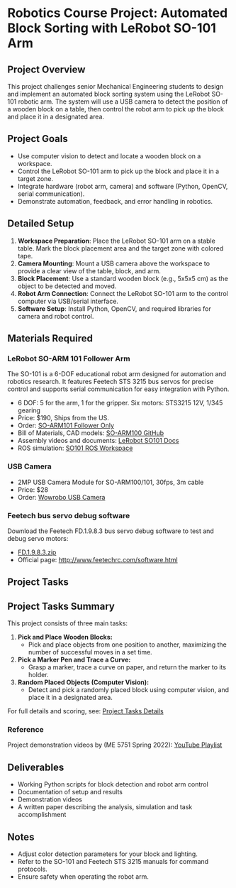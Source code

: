 # Robotics Course Project: Automated Block Sorting with LeRobot SO-101 Arm

## Project Overview
This project challenges senior Mechanical Engineering students to design and implement an automated block sorting system using the LeRobot SO-101 robotic arm. The system will use a USB camera to detect the position of a wooden block on a table, then control the robot arm to pick up the block and place it in a designated area.

## Project Goals
- Use computer vision to detect and locate a wooden block on a workspace.
- Control the LeRobot SO-101 arm to pick up the block and place it in a target zone.
- Integrate hardware (robot arm, camera) and software (Python, OpenCV, serial communication).
- Demonstrate automation, feedback, and error handling in robotics.

## Detailed Setup
1. **Workspace Preparation**: Place the LeRobot SO-101 arm on a stable table. Mark the block placement area and the target zone with colored tape.
2. **Camera Mounting**: Mount a USB camera above the workspace to provide a clear view of the table, block, and arm.
3. **Block Placement**: Use a standard wooden block (e.g., 5x5x5 cm) as the object to be detected and moved.
4. **Robot Arm Connection**: Connect the LeRobot SO-101 arm to the control computer via USB/serial interface.
5. **Software Setup**: Install Python, OpenCV, and required libraries for camera and robot control.

## Materials Required
### LeRobot SO-ARM 101 Follower Arm
The SO-101 is a 6-DOF educational robot arm designed for automation and robotics research. It features Feetech STS 3215 bus servos for precise control and supports serial communication for easy integration with Python.
- 6 DOF: 5 for the arm, 1 for the gripper. Six motors: STS3215 12V, 1/345 gearing
- Price: $190, Ships from the US.
- Order: [SO-ARM101 Follower Only](https://partabot.com/products/so-arm101-follower-only?variant=43200383549555)
- Bill of Materials, CAD models: [SO-ARM100 GitHub](https://github.com/TheRobotStudio/SO-ARM100?tab=readme-ov-file)
- Assembly videos and documents: [LeRobot SO101 Docs](https://huggingface.co/docs/lerobot/so101)
- ROS simulation: [SO101 ROS Workspace](https://github.com/Pavankv92/lerobot_ws/tree/main)

### USB Camera
- 2MP USB Camera Module for SO-ARM100/101, 30fps, 3m cable
- Price: $28
- Order: [Wowrobo USB Camera](https://shop.wowrobo.com/products/2mp-usb-camera-module-for-so-arm100-101-30fps-3m-cable?utm_source=chatgpt.com)

### Feetech bus servo debug software
Download the Feetech FD.1.9.8.3 bus servo debug software to test and debug servo motors:
- [FD.1.9.8.3.zip](./project_files/FD1.9.8.3.zip)
- Official page: http://www.feetechrc.com/software.html

## Project Tasks

## Project Tasks Summary

This project consists of three main tasks:

1. **Pick and Place Wooden Blocks:**
	- Pick and place objects from one position to another, maximizing the number of successful moves in a set time.
2. **Pick a Marker Pen and Trace a Curve:**
	- Grasp a marker, trace a curve on paper, and return the marker to its holder.
3. **Random Placed Objects (Computer Vision):**
	- Detect and pick a randomly placed block using computer vision, and place it in a designated area.


For full details and scoring, see: [Project Tasks Details](./project_tasks.html)

### Reference
Project demonstration videos by (ME 5751 Spring 2022): [YouTube Playlist](https://youtube.com/playlist?list=PLjiZ26l9QIkyiXn23hBsi-Rf1M4ZiOSlU&si=nGxQqdxfMZ-IuwAd)

## Deliverables
- Working Python scripts for block detection and robot arm control
- Documentation of setup and results
- Demonstration videos
- A written paper describing the analysis, simulation and task accomplishment

## Notes
- Adjust color detection parameters for your block and lighting.
- Refer to the SO-101 and Feetech STS 3215 manuals for command protocols.
- Ensure safety when operating the robot arm.
